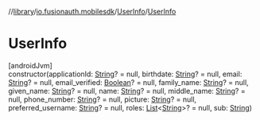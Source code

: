 //[library](../../../index.md)/[io.fusionauth.mobilesdk](../index.md)/[UserInfo](index.md)/[UserInfo](-user-info.md)

# UserInfo

[androidJvm]\
constructor(applicationId: [String](https://kotlinlang.org/api/core/kotlin-stdlib/kotlin/-string/index.html)? = null, birthdate: [String](https://kotlinlang.org/api/core/kotlin-stdlib/kotlin/-string/index.html)? = null, email: [String](https://kotlinlang.org/api/core/kotlin-stdlib/kotlin/-string/index.html)? = null, email_verified: [Boolean](https://kotlinlang.org/api/core/kotlin-stdlib/kotlin/-boolean/index.html)? = null, family_name: [String](https://kotlinlang.org/api/core/kotlin-stdlib/kotlin/-string/index.html)? = null, given_name: [String](https://kotlinlang.org/api/core/kotlin-stdlib/kotlin/-string/index.html)? = null, name: [String](https://kotlinlang.org/api/core/kotlin-stdlib/kotlin/-string/index.html)? = null, middle_name: [String](https://kotlinlang.org/api/core/kotlin-stdlib/kotlin/-string/index.html)? = null, phone_number: [String](https://kotlinlang.org/api/core/kotlin-stdlib/kotlin/-string/index.html)? = null, picture: [String](https://kotlinlang.org/api/core/kotlin-stdlib/kotlin/-string/index.html)? = null, preferred_username: [String](https://kotlinlang.org/api/core/kotlin-stdlib/kotlin/-string/index.html)? = null, roles: [List](https://kotlinlang.org/api/core/kotlin-stdlib/kotlin.collections/-list/index.html)&lt;[String](https://kotlinlang.org/api/core/kotlin-stdlib/kotlin/-string/index.html)&gt;? = null, sub: [String](https://kotlinlang.org/api/core/kotlin-stdlib/kotlin/-string/index.html))